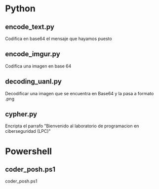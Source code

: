 # Python
## encode_text.py
Codifica en base64 el mensaje que hayamos puesto

## encode_imgur.py
Codifica una imagen en base 64

## decoding_uanl.py
Decodificar una imagen que se encuentra en Base64 y la pasa a formato .png


## cypher.py
Encripta el parrafo "Bienvenido al laboratorio de programacion en ciberseguridad (LPC)" 


# Powershell

## coder_posh.ps1
coder_posh.ps1
